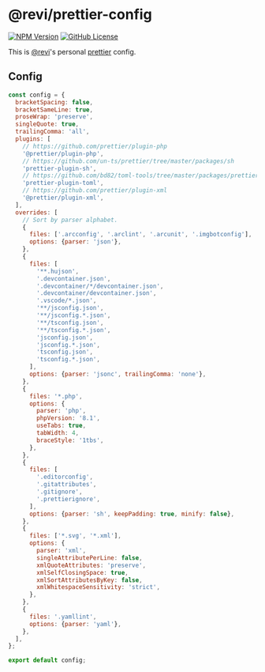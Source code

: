 # @revi/prettier-config

[![NPM Version](https://img.shields.io/npm/v/%40revi%2Fprettier-config?logo=npm&cacheSeconds=600)](https://www.npmjs.com/package/@revi/prettier-config)
[![GitHub License](https://img.shields.io/github/license/revi/sandbox?logo=apache&cacheSeconds=600)](https://github.com/revi/sandbox/tree/master/npm/prettier-config)

This is [@revi](https://revi.xyz/)'s personal [prettier](https://prettier.io/docs/en/) config.

## Config

```js
const config = {
  bracketSpacing: false,
  bracketSameLine: true,
  proseWrap: 'preserve',
  singleQuote: true,
  trailingComma: 'all',
  plugins: [
    // https://github.com/prettier/plugin-php
    '@prettier/plugin-php',
    // https://github.com/un-ts/prettier/tree/master/packages/sh
    'prettier-plugin-sh',
    // https://github.com/bd82/toml-tools/tree/master/packages/prettier-plugin-toml
    'prettier-plugin-toml',
    // https://github.com/prettier/plugin-xml
    '@prettier/plugin-xml',
  ],
  overrides: [
    // Sort by parser alphabet.
    {
      files: ['.arcconfig', '.arclint', '.arcunit', '.imgbotconfig'],
      options: {parser: 'json'},
    },
    {
      files: [
        '**.hujson',
        '.devcontainer.json',
        '.devcontainer/*/devcontainer.json',
        '.devcontainer/devcontainer.json',
        '.vscode/*.json',
        '**/jsconfig.json',
        '**/jsconfig.*.json',
        '**/tsconfig.json',
        '**/tsconfig.*.json',
        'jsconfig.json',
        'jsconfig.*.json',
        'tsconfig.json',
        'tsconfig.*.json',
      ],
      options: {parser: 'jsonc', trailingComma: 'none'},
    },
    {
      files: '*.php',
      options: {
        parser: 'php',
        phpVersion: '8.1',
        useTabs: true,
        tabWidth: 4,
        braceStyle: '1tbs',
      },
    },
    {
      files: [
        '.editorconfig',
        '.gitattributes',
        '.gitignore',
        '.prettierignore',
      ],
      options: {parser: 'sh', keepPadding: true, minify: false},
    },
    {
      files: ['*.svg', '*.xml'],
      options: {
        parser: 'xml',
        singleAttributePerLine: false,
        xmlQuoteAttributes: 'preserve',
        xmlSelfClosingSpace: true,
        xmlSortAttributesByKey: false,
        xmlWhitespaceSensitivity: 'strict',
      },
    },
    {
      files: '.yamllint',
      options: {parser: 'yaml'},
    },
  ],
};

export default config;
```
